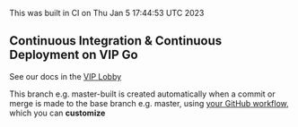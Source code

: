 This was built in CI on Thu Jan  5 17:44:53 UTC 2023


## Continuous Integration & Continuous Deployment on VIP Go

See our docs in the [VIP Lobby](https://vip.wordpress.com/documentation/automated-build-and-deploy-on-vip-go/)


This branch e.g. master-built is created automatically when 
a commit or merge is made to the base branch e.g. master, using [your GitHub workflow](../.github/workflows/ci.yml), which you can **customize**

